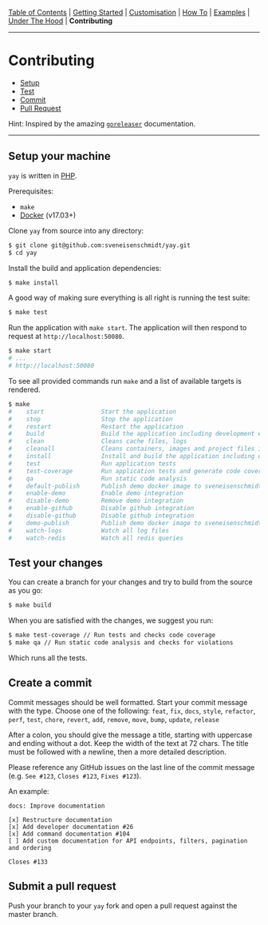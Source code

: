[Table of Contents](README.md) | [Getting Started](getting-started.md) | [Customisation](customisation.md) | [How To](how-to.md) | [Examples](examples.md) | [Under The Hood](under-the-hood.md) | **Contributing**


---

# Contributing

* [Setup](contributing.md#setup-your-machine)
* [Test](contributing.md#test-your-changes)
* [Commit](contributing.md#create-a-commit)
* [Pull Request](contributing.md#submit-a-pull-request)

Hint: Inspired by the amazing [`goreleaser`](https://github.com/goreleaser/goreleaser/tree/master/docs) documentation.

---


## Setup your machine

`yay` is written in [PHP](https://php.net/).

Prerequisites:

* `make`
* [Docker](https://www.docker.com/) (v17.03+)

Clone `yay` from source into any directory:

```bash
$ git clone git@github.com:sveneisenschmidt/yay.git
$ cd yay
```

Install the build and application dependencies:

```bash
$ make install
```

A good way of making sure everything is all right is running the test suite:

```bash
$ make test
```
Run the application with `make start`. The application will then respond to request at `http://localhost:50080`.

```bash
$ make start
# ...
# http://localhost:50080
```

To see all provided commands run `make` and a list of available targets is rendered.

```bash
$ make
#    start                Start the application
#    stop                 Stop the application
#    restart              Restart the application
#    build                Build the application including development environment
#    clean                Cleans cache files, logs
#    cleanall             Cleans containers, images and project files including caches, logs
#    install              Install and build the application including development environment
#    test                 Run application tests
#    test-coverage        Run application tests and generate code coverage
#    qa					  Run static code analysis 
#    default-publish      Publish demo docker image to sveneisenschmidt/yay
#    enable-demo          Enable demo integration
#    disable-demo         Remove demo integration
#    enable-github        Disable github integration
#    disable-github       Disable github integration
#    demo-publish         Publish demo docker image to sveneisenschmidt/yay-demo
#    watch-logs           Watch all log files
#    watch-redis          Watch all redis queries
```

## Test your changes

You can create a branch for your changes and try to build from the source as you go:

```bash
$ make build
```

When you are satisfied with the changes, we suggest you run:

```bash
$ make test-coverage // Run tests and checks code coverage
$ make qa // Run static code analysis and checks for violations
```

Which runs all the tests.

## Create a commit

Commit messages should be well formatted.
Start your commit message with the type. Choose one of the following:
`feat`, `fix`, `docs`, `style`, `refactor`, `perf`, `test`, `chore`, `revert`, `add`, `remove`, `move`, `bump`, `update`, `release`

After a colon, you should give the message a title, starting with uppercase and ending without a dot.
Keep the width of the text at 72 chars.
The title must be followed with a newline, then a more detailed description.

Please reference any GitHub issues on the last line of the commit message (e.g. `See #123`, `Closes #123`, `Fixes #123`).

An example:

```
docs: Improve documentation

[x] Restructure documentation
[x] Add developer documentation #26
[x] Add command documentation #104
[ ] Add custom documentation for API endpoints, filters, pagination and ordering

Closes #133
```

## Submit a pull request

Push your branch to your `yay` fork and open a pull request against the
master branch.
